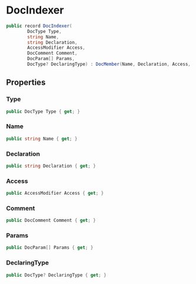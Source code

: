 # DocIndexer
```cs
public record DocIndexer(
        DocType Type,
        string Name,
        string Declaration,
        AccessModifier Access,
        DocComment Comment,
        DocParam[] Params,
        DocType? DeclaringType) : DocMember(Name, Declaration, Access, Comment)
```

## Properties
### Type
```cs
public DocType Type { get; }
```

### Name
```cs
public string Name { get; }
```

### Declaration
```cs
public string Declaration { get; }
```

### Access
```cs
public AccessModifier Access { get; }
```

### Comment
```cs
public DocComment Comment { get; }
```

### Params
```cs
public DocParam[] Params { get; }
```

### DeclaringType
```cs
public DocType? DeclaringType { get; }
```

